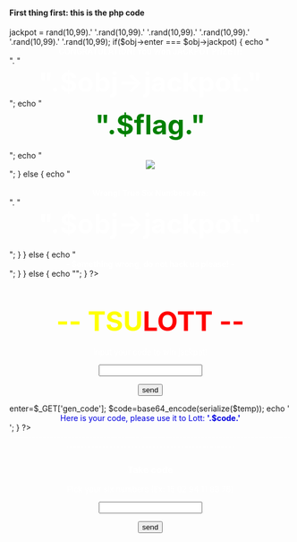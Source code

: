 #### First thing first: this is the php code 

<?php
class Object 
{ 
  var $jackpot;
  var $enter; 
}
?>


<?php

include('secret.php');

if(isset($_GET['input']))  
{
  $obj = unserialize(base64_decode($_GET['input']));
  if($obj)
  {
    $obj->jackpot = rand(10,99).' '.rand(10,99).' '.rand(10,99).' '.rand(10,99).' '.rand(10,99).' '.rand(10,99); 
    if($obj->enter === $obj->jackpot)
    {
      echo "<center><strong><font color='white'>CONGRATULATION! You Won JACKPOT PriZe !!! </font></strong></center>". "<br><center><strong><font color='white' size='20'>".$obj->jackpot."</font></strong></center>";
      echo "<br><center><strong><font color='green' size='25'>".$flag."</font></strong></center><br>";
      echo "<center><img src='http://www.relatably.com/m/img/cross-memes/5378589.jpg' /></center>";

    }
    else
    {
      echo "<br><br><center><strong><font color='white'>Wrong! True Six Numbers Are: </font></strong></center>". "<br><center><strong><font color='white' size='25'>".$obj->jackpot."</font></strong></center><br>";
    }
  }
  else
  {
    echo "<center><strong><font color='white'>- Something wrong, do not hack us please! -</font></strong></center>";
  }
}
else
{
  echo "";
}
?>
<center>
<br><h2><font color='yellow' size=8>-- TSU</font><font color='red' size=8>LOTT --</font></h2>
<p><p><font color='white'>Input your code to win jackpot!</font><p>
<form>
          <input type="text" name="input" /><p><p>
          <button type="submit" name="btn-submit" value="go">send</button>
</form>
</center>
<?php
if (isset($_GET['gen_code']) && !empty($_GET['gen_code']))
{
  $temp = new Object;
  $temp->enter=$_GET['gen_code'];
  $code=base64_encode(serialize($temp)); 
  echo '<center><font color=\'white\'>Here is your code, please use it to Lott: <strong>'.$code.'</strong></font></center>';
}
?>
<center>
<font color='white'>-----------------------------------------------------------------------------------------------------------------------------</font>
<h3><font color='white'>Take code</font></h3><p>
<p><font color='white'>Pick your six numbers (Ex: 15 02 94 11 88 76)</font><p>
<form>
      <input type="text" name="gen_code" maxlength="17" /><p><p>
      <button type="submit" name="btn-submit" value="go">send</button>
</form>
</center>
<!-- debug: GET is_debug=1 -->
<?php
if(isset($_GET['is_debug']) && $_GET['is_debug']==='1')
{
   show_source(__FILE__);
}
?>


